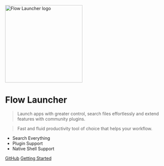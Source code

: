 <a href="https://www.flowlauncher.com/">
    <img
        width="250"
        src="https://cdn.jsdelivr.net/gh/Flow-Launcher/Flow.Launcher@5ba4514f31e624c679628d4dfe89036c0e24006c/Doc/Logo/resources/flow-header-square-transparent.png"
        alt="Flow Launcher logo"
    >
</a>

# Flow Launcher

> Launch apps with greater control, search files effortlessly and extend features with community plugins.

> Fast and fluid productivity tool of choice that helps your workflow.

- Search Everything
- Plugin Support
- Native Shell Support

[GitHub](https://github.com/Flow-Launcher/Flow.Launcher)
[Getting Started](#welcome)
